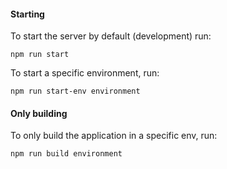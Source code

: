 #### Starting

To start the server by default (development) run:

`npm run start`

To start a specific environment, run:

`npm run start-env environment`

#### Only building

To only build the application in a specific env, run:

`npm run build environment`